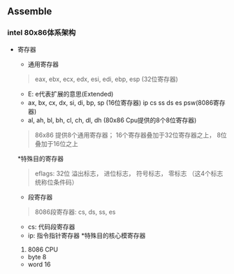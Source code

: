 ## Assemble

### intel 80x86体系架构

- 寄存器
  * 通用寄存器
  > eax, ebx, ecx, edx, esi, edi, ebp, esp (32位寄存器)
    * E: e代表扩展的意思(Extended)
    * ax, bx, cx, dx, si, di, bp, sp (16位寄存器)  ip cs ss ds es psw(8086寄存器)
    * al, ah, bl, bh, cl, ch, dl, dh (80x86 Cpu提供的8个8位寄存器)

    > 86x86 提供8个通用寄存器； 16个寄存器叠加于32位寄存器之上， 8位叠加于16位之上

  *特殊目的寄存器

  > eflags: 32位 溢出标志， 进位标志， 符号标志， 零标志 （这4个标志统称位条件码）


  * 段寄存器
  > 8086段寄存器: cs, ds, ss, es

    * cs: 代码段寄存器
    * ip: 指令指针寄存器
  *特殊目的核心模寄存器
  >

  1. 8086  CPU  
    - byte 8
    - word 16
